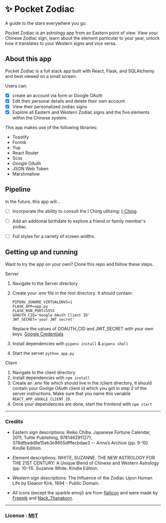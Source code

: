 # ✨ Pocket Zodiac
A guide to the stars everywhere you go. 

Pocket Zodiac is an astrology app from an Eastern point of view. View your Chinese Zodiac sign, learn about the element particular to your year, unlock how it translates to your Western signs and vice versa.

## About this app
Pocket Zodiac is a full stack app built with React, Flask, and SQLAlchemy and best viewed on a small screen.

Users can:
- [x] create an account via form or Google OAuth
- [x] Edit their personal details and delete their own account
- [x] View their personalized zodiac signs
- [x] Explore all Eastern and Western Zodiac signs and the five elements within the Chinese system.

This app makes use of the following libraries:
- Toastify
- Formik
- Yup
- React Router
- Scss
- Google OAuth
- JSON Web Token
- Marshmallow

## Pipeline
In the future, this app will...
- [ ] Incorporate the ability to consult the I Ching utilizing: [I-Ching](https://github.com/strobus/i-ching).
- [ ] Add an additonal birthdate to explore a friend or family member's zodiac.
- [ ] Full styles for a variety of screen widths.


## Getting up and running
Want to try the app on your own? Clone this repo and follow these steps.

Server
1. Navigate to the Server directory
2. Create your .env file in the root directory. It should contain:
   ```
   PIPENV_IGNORE_VIRTUALENVS=1
   FLASK_APP=app.py
   FLASK_RUN_PORT=5555
   GOAUTH_CID='Google OAuth Client ID'
   JWT_SECRET='your JWT secret'
   ```
   Replace the values of GOAUTH_CID and JWT_SECRET with your own keys.
   [Google Credentials](https://console.cloud.google.com/apis/credentials/oauthclient)

3. Install dependencies with `pipenv install` & `pipenv shell`
4. Start the server `python app.py`

Client
1. Navigate to the client directory
2. Install dependencies with `npm install`
3. Create an .env file which should live in the /client directory, it should contain your Goolge OAuth client id which you got in step 2 of the server instructions. Make sure that you name this variable `REACT_APP_GOOGLE_CLIENT_ID`.
4. Once your dependencies are done, start the frontend with `npm start`
---
### Credits
- Eastern sign descriptions: Reiko Chiba. Japanese Fortune Calendar, 2011, Tuttle Publishing, 9781462911271, 378dfbadd9e15eb3e9655dfffecbdae3 -- Anna’s Archive (pp. 9-10). Kindle Edition.

- Element descriptions: WHITE, SUZANNE. THE NEW ASTROLOGY FOR THE 21ST CENTURY: A Unique Blend of Chinese and Western Astrology (pp. 10-11). Suzanne White. Kindle Edition.

- Western sign descriptions: The Influence of the Zodiac Upon Human Life by Eleanor Kirk, 1894 - Public Domain.

- All icons (except the sparkle emoji) are from [flaticon](https://www.flaticon.com/) and were made by [Freepik](https://www.freepik.com) and [Nack_Thanakorn](https://www.flaticon.com/authors/nack-thanakorn).

---
### License : [MIT](./LICENSE.md)